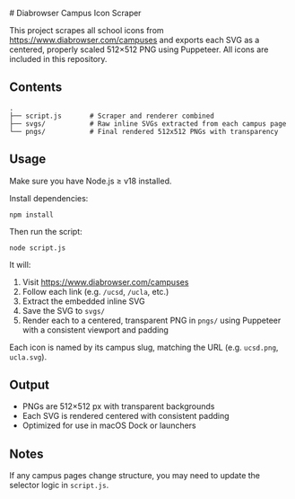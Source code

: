 \# Diabrowser Campus Icon Scraper

This project scrapes all school icons from https://www.diabrowser.com/campuses and exports each SVG as a centered, properly scaled 512×512 PNG using Puppeteer. All icons are included in this repository.

## Contents

```
.
├── script.js       # Scraper and renderer combined
├── svgs/           # Raw inline SVGs extracted from each campus page
└── pngs/           # Final rendered 512x512 PNGs with transparency
```

## Usage

Make sure you have Node.js ≥ v18 installed.

Install dependencies:

```
npm install
```

Then run the script:

```
node script.js
```

It will:
1. Visit https://www.diabrowser.com/campuses
2. Follow each link (e.g. `/ucsd`, `/ucla`, etc.)
3. Extract the embedded inline SVG
4. Save the SVG to `svgs/`
5. Render each to a centered, transparent PNG in `pngs/` using Puppeteer with a consistent viewport and padding

Each icon is named by its campus slug, matching the URL (e.g. `ucsd.png`, `ucla.svg`).

## Output

- PNGs are 512×512 px with transparent backgrounds
- Each SVG is rendered centered with consistent padding
- Optimized for use in macOS Dock or launchers

## Notes

If any campus pages change structure, you may need to update the selector logic in `script.js`.
